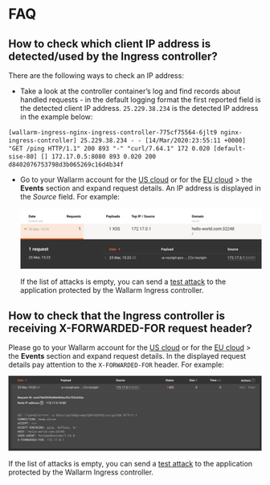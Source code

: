 # FAQ

## How to check which client IP address is detected/used by the Ingress controller?

There are the following ways to check an IP address:

* Take a look at the controller container’s log and find records about handled requests - in the default logging format the first reported field is the detected client IP address. `25.229.38.234` is the detected IP address in the example below:
```
[wallarm-ingress-nginx-ingress-controller-775cf75564-6jlt9 nginx-ingress-controller] 25.229.38.234 - - [14/Mar/2020:23:55:11 +0000] "GET /ping HTTP/1.1" 200 893 "-" "curl/7.64.1" 172 0.020 [default-sise-80] [] 172.17.0.5:8080 893 0.020 200 d8402076753798d3b065269c16d4b34f 
```

* Go to your Wallarm account for the [US cloud](https://us1.my.wallarm.com) or for the [EU cloud](https://my.wallarm.com) > the **Events** section and expand request details. An IP address is displayed in the *Source* field. For example:

    ![!IP address from which the request was sent](../../../../images/admin-guides/configuration-guides/wallarm-ingress/request-ip-address.png)

    If the list of attacks is empty, you can send a [test attack](../../../../quickstart-en/qs-check-operation-en.md#2-run-a-test-attack) to the application protected by the Wallarm Ingress controller.
    
## How to check that the Ingress controller is receiving X-FORWARDED-FOR request header?

Please go to your Wallarm account for the [US cloud](https://us1.my.wallarm.com) or for the [EU cloud](https://my.wallarm.com) > the **Events** section and expand request details. In the displayed request details pay attention to the `X-FORWARDED-FOR` header. For example:

![!The X-FORWARDED-FOR header of the request](../../../../images/admin-guides/configuration-guides/wallarm-ingress/x-forwarded-for-header.png)

If the list of attacks is empty, you can send a [test attack](../../../../quickstart-en/qs-check-operation-en.md#2-run-a-test-attack) to the application protected by the Wallarm Ingress controller.